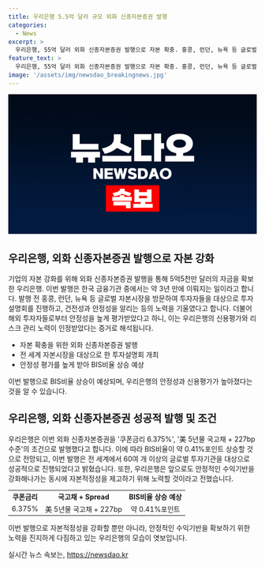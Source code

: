 ```yaml
---
title: 우리은행 5.5억 달러 규모 외화 신종자본증권 발행
categories:
  - News
excerpt: >
  우리은행, 55억 달러 외화 신종자본증권 발행으로 자본 확충. 홍콩, 런던, 뉴욕 등 글로벌 투자자 대상 투자설명회로 안정성 알림. 해외 투자자들의 리스크 관리 수준 평가로 안정성 높게 평가. 쿠폰금리 6.375%, 美 5년물 국고채 + 227bp 조건으로 발행. BIS비율 0.41%포인트 상승 예상. 60여 개 이상의 글로벌 투자기관과 접촉해 성공적 발행. 앞으로도 수익기반 강화와 자본적정성 제고에 노력할 것으로 전망. [자세히보기]
feature_text: >
  우리은행, 55억 달러 외화 신종자본증권 발행으로 자본 확충. 홍콩, 런던, 뉴욕 등 글로벌 투자자 대상 투자설명회로 안정성 알림. 해외 투자자들의 리스크 관리 수준 평가로 안정성 높게 평가. 쿠폰금리 6.375%, 美 5년물 국고채 + 227bp 조건으로 발행. BIS비율 0.41%포인트 상승 예상. 60여 개 이상의 글로벌 투자기관과 접촉해 성공적 발행. 앞으로도 수익기반 강화와 자본적정성 제고에 노력할 것으로 전망. [자세히보기]
image: '/assets/img/newsdao_breakingnews.jpg'
---
```


<p><img src="/assets/img/newsdao_breakingnews.jpg" alt="bookingtag 속보" /></p>

<h2 data-ke-size="size26">우리은행, 외화 신종자본증권 발행으로 자본 강화</h2>

<p>기업의 자본 강화를 위해 외화 신종자본증권 발행을 통해 5억5천만 달러의 자금을 확보한 우리은행. 이번 발행은 한국 금융기관 중에서는 약 3년 만에 이뤄지는 일이라고 합니다. 발행 전 홍콩, 런던, 뉴욕 등 글로벌 자본시장을 방문하여 투자자들을 대상으로 투자설명회를 진행하고, 건전성과 안정성을 알리는 등의 노력을 기울였다고 합니다. 더불어 해외 투자자들로부터 안정성을 높게 평가받았다고 하니, 이는 우리은행의 신용평가와 리스크 관리 노력이 인정받았다는 증거로 해석됩니다.</p>

<ul>
  <li>자본 확충을 위한 외화 신종자본증권 발행</li>
  <li>전 세계 자본시장을 대상으로 한 투자설명회 개최</li>
  <li>안정성 평가를 높게 받아 BIS비율 상승 예상</li>
</ul>

<p data-ke-size="size16">이번 발행으로 BIS비율 상승이 예상되며, 우리은행의 안정성과 신용평가가 높아졌다는 것을 알 수 있습니다.</p>

<h2 data-ke-size="size26">우리은행, 외화 신종자본증권 성공적 발행 및 조건</h2>

<p>우리은행은 이번 외화 신종자본증권을 '쿠폰금리 6.375%', '美 5년물 국고채 + 227bp 수준'의 조건으로 발행했다고 합니다. 이에 따라 BIS비율이 약 0.41%포인트 상승할 것으로 전망되고, 이번 발행은 전 세계에서 60여 개 이상의 글로벌 투자기관을 대상으로 성공적으로 진행되었다고 밝혔습니다. 또한, 우리은행은 앞으로도 안정적인 수익기반을 강화해나가는 동시에 자본적정성을 제고하기 위해 노력할 것이라고 전했습니다.</p>

<table>
  <tr>
    <td style="text-align: center; height: 17px;"><b>쿠폰금리</b></td>
    <td style="text-align: center; height: 17px;"><b>국고채 + Spread</b></td>
    <td style="text-align: center; height: 17px;"><b>BIS비율 상승 예상</b></td>
  </tr>
  <tr>
    <td style="text-align: center; height: 17px;">6.375%</td>
    <td style="text-align: center; height: 17px;">美 5년물 국고채 + 227bp</td>
    <td style="text-align: center; height: 17px;">약 0.41%포인트</td>
  </tr>
</table>

<p data-ke-size="size16">이번 발행으로 자본적정성을 강화할 뿐만 아니라, 안정적인 수익기반을 확보하기 위한 노력을 진지하게 다짐하고 있는 우리은행의 모습이 엿보입니다.</p>
실시간 뉴스 속보는, <a href="https://newsdao.kr" rel="dofollow">https://newsdao.kr</a>


